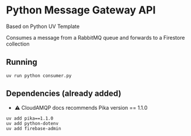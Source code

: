 # Python Message Gateway API

Based on Python UV Template

Consumes a message from a RabbitMQ queue and forwards to a Firestore collection

## Running

```
uv run python consumer.py
```

## Dependencies (already added)

- ⚠️ CloudAMQP docs recommends Pika version == 1.1.0 

```
uv add pika==1.1.0
uv add python-dotenv
uv add firebase-admin
```

